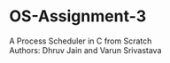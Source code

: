 # OS-Assignment-3
A Process Scheduler in C from Scratch
<br>
Authors: Dhruv Jain and Varun Srivastava
